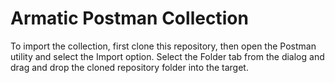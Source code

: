 # Armatic Postman Collection

To import the collection, first clone this repository, then open the Postman utility and select the Import option. Select the Folder tab from the dialog and drag and drop the cloned repository folder into the target.
